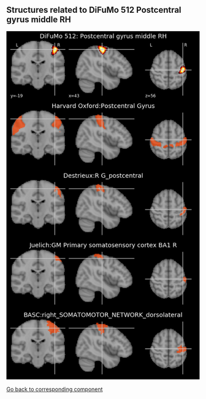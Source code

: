 


## Structures related to DiFuMo 512 Postcentral gyrus middle RH

![41](41.jpg "Structures related to DiFuMo 512 Postcentral gyrus middle RH")

[Go back to corresponding component](https://parietal-inria.github.io/DiFuMo/512/html/41.html)